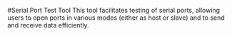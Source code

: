 #Serial Port Test Tool
This tool facilitates testing of serial ports, allowing users to open ports in various modes (either as host or slave) and to send and receive data efficiently.
